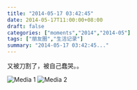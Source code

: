 ```yaml
---
title: "2014-05-17 03:42:45"
date: 2014-05-17T11:00:00+08:00
draft: false
categories: ["moments","2014","2014-05"]
tags: ["朋友圈","生活记录"]
summary: "2014-05-17 03:42:45..."
---
```


又被刀割了，被自己蠢哭。。

![Media 1](/Moments/photos/2014-05-17/201405170342450.jpg)
![Media 2](/Moments/photos/2014-05-17/201405170342451.jpg)

